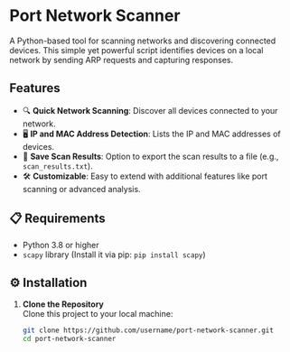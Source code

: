# Port Network Scanner 
A Python-based tool for scanning networks and discovering connected devices. This simple yet powerful script identifies devices on a local network by sending ARP requests and capturing responses.

## Features
- 🔍 **Quick Network Scanning**: Discover all devices connected to your network.
- 🖥️ **IP and MAC Address Detection**: Lists the IP and MAC addresses of devices.
- 💾 **Save Scan Results**: Option to export the scan results to a file (e.g., `scan_results.txt`).
- 🛠️ **Customizable**: Easy to extend with additional features like port scanning or advanced analysis.

## 📋 Requirements
- Python 3.8 or higher
- `scapy` library (Install it via pip: `pip install scapy`)

## ⚙️ Installation
1. **Clone the Repository**  
   Clone this project to your local machine:
   ```bash
   git clone https://github.com/username/port-network-scanner.git
   cd port-network-scanner
